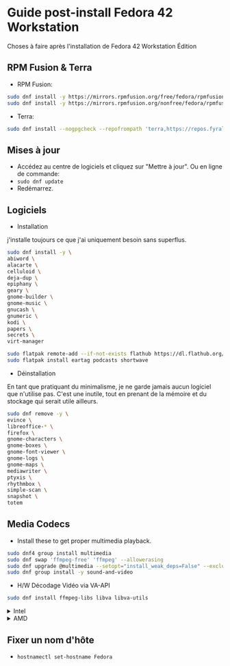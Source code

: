 # Guide post-install Fedora 42 Workstation

Choses à faire après l'installation de Fedora 42 Workstation Édition

## RPM Fusion & Terra

* RPM Fusion:
```sh
sudo dnf install -y https://mirrors.rpmfusion.org/free/fedora/rpmfusion-free-release-$(rpm -E %fedora).noarch.rpm
sudo dnf install -y https://mirrors.rpmfusion.org/nonfree/fedora/rpmfusion-nonfree-release-$(rpm -E %fedora).noarch.rpm
```

* Terra:
```sh
sudo dnf install --nogpgcheck --repofrompath 'terra,https://repos.fyralabs.com/terra$releasever' terra-release
```

## Mises à jour
* Accédez au centre de logiciels et cliquez sur "Mettre à jour". Ou en ligne de commande:
* `sudo dnf update`
* Redémarrez.

## Logiciels

* Installation

j'installe toujours ce que j'ai uniquement besoin sans superflus.
```sh
sudo dnf install -y \
abiword \
alacarte \
celluloid \
deja-dup \
epiphany \
geary \
gnome-builder \
gnome-music \
gnucash \
gnumeric \
kodi \
papers \
secrets \
virt-manager

sudo flatpak remote-add --if-not-exists flathub https://dl.flathub.org/repo/flathub.flatpakrepo
sudo flatpak install eartag podcasts shortwave
```

* Déinstallation

En tant que pratiquant du minimalisme, je ne garde jamais aucun logiciel que n'utilise pas. C'est une inutile, tout en prenant de la mémoire et du stockage qui serait utile ailleurs.
```sh
sudo dnf remove -y \
evince \
libreoffice-* \
firefox \
gnome-characters \
gnome-boxes \
gnome-font-viewer \
gnome-logs \
gnome-maps \
mediawriter \
ptyxis \
rhythmbox \
simple-scan \
snapshot \
totem
```

## Media Codecs
* Install these to get proper multimedia playback.
```sh
sudo dnf4 group install multimedia
sudo dnf swap 'ffmpeg-free' 'ffmpeg' --allowerasing
sudo dnf upgrade @multimedia --setopt="install_weak_deps=False" --exclude=PackageKit-gstreamer-plugin
sudo dnf group install -y sound-and-video 
```

* H/W Décodage Vidéo via VA-API 
```sh
sudo dnf install ffmpeg-libs libva libva-utils
```

<details>
<summary>Intel</summary>
 
* If you have a recent Intel chipset (5th Gen and above) after installing the packages above., Do:
```sh
sudo dnf swap libva-intel-media-driver intel-media-driver --allowerasing
sudo dnf install libva-intel-driver
```
</details>

<details>
<summary>AMD</summary>No need to do this for intel integrated graphics. Mesa drivers are for AMD graphics, who lost support for h264/h245 in the fedora repositories in f38 due to legal concerns.
 
* If you have an AMD chipset, after installing the packages above do:
```
sudo dnf swap mesa-va-drivers mesa-va-drivers-freeworld
sudo dnf swap mesa-vdpau-drivers mesa-vdpau-drivers-freeworld
sudo dnf swap mesa-va-drivers.i686 mesa-va-drivers-freeworld.i686
sudo dnf swap mesa-vdpau-drivers.i686 mesa-vdpau-drivers-freeworld.i686
```
</details>


## Fixer un nom d'hôte
* `hostnamectl set-hostname Fedora`
